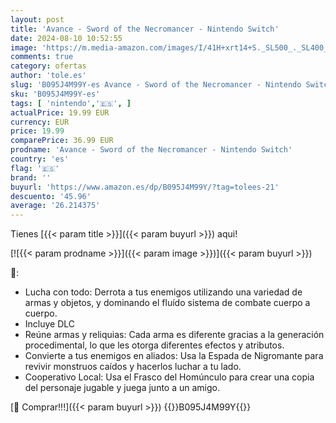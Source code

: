 ```yaml
---
layout: post
title: 'Avance - Sword of the Necromancer - Nintendo Switch'
date: 2024-08-10 10:52:55
image: 'https://m.media-amazon.com/images/I/41H+xrt14+S._SL500_._SL400_.jpg'
comments: true
category: ofertas
author: 'tole.es'
slug: 'B095J4M99Y-es Avance - Sword of the Necromancer - Nintendo Switch'
sku: 'B095J4M99Y-es'
tags: [ 'nintendo','🇪🇸', ]
actualPrice: 19.99 EUR
currency: EUR
price: 19.99
comparePrice: 36.99 EUR
prodname: 'Avance - Sword of the Necromancer - Nintendo Switch'
country: 'es'
flag: '🇪🇸'
brand: ''
buyurl: 'https://www.amazon.es/dp/B095J4M99Y/?tag=tolees-21'
descuento: '45.96'
average: '26.214375'
---
```


Tienes [{{< param title >}}]({{< param buyurl >}}) aqui!

[![{{< param prodname >}}]({{< param image >}})]({{< param buyurl >}})

🔎:

- Lucha con todo: Derrota a tus enemigos utilizando una variedad de armas y objetos, y dominando el fluído sistema de combate cuerpo a cuerpo.
- Incluye DLC
- Reúne armas y reliquias: Cada arma es diferente gracias a la generación procedimental, lo que les otorga diferentes efectos y atributos.
- Convierte a tus enemigos en aliados: Usa la Espada de Nigromante para revivir monstruos caídos y hacerlos luchar a tu lado.
- Cooperativo Local: Usa el Frasco del Homúnculo para crear una copia del personaje jugable y juega junto a un amigo.

[🛒 Comprar!!!]({{< param buyurl >}})
{{<world>}}B095J4M99Y{{</world>}}
